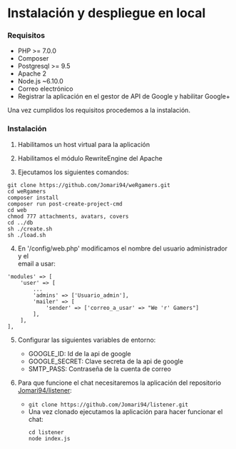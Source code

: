 Instalación y despliegue en local
=================================
### Requisitos
-   PHP >= 7.0.0
-   Composer
-   Postgresql >= 9.5
-   Apache 2
-   Node.js  ~6.10.0
-   Correo electrónico
-   Registrar la aplicación en el gestor de API de Google y habilitar Google+

Una vez cumplidos los requisitos procedemos a la instalación.
### Instalación
1.  Habilitamos un host virtual para la aplicación

2.  Habilitamos el módulo RewriteEngine del Apache

3.  Ejecutamos los siguientes comandos:
```
git clone https://github.com/Jomari94/weRgamers.git
cd weRgamers
composer install
composer run post-create-project-cmd
cd web
chmod 777 attachments, avatars, covers
cd ../db
sh ./create.sh
sh ./load.sh
```

4.  En '/config/web.php' modificamos el nombre del usuario administrador y el  
email a usar:
```
'modules' => [
    'user' => [
        ...
        'admins' => ['Usuario_admin'],
        'mailer' => [
            'sender' => ['correo_a_usar' => "We 'r' Gamers"]
        ],
    ],
],
```

5.  Configurar las siguientes variables de entorno:
    -   GOOGLE_ID:  Id de la api de google
    -   GOOGLE_SECRET:  Clave secreta de la api de google
    -   SMTP_PASS: Contraseña de la cuenta de correo

6.  Para que funcione el chat necesitaremos la aplicación del repositorio
[Jomari94/listener](https://github.com/Jomari94/listener):
    -   `git clone https://github.com/Jomari94/listener.git`
    -   Una vez clonado ejecutamos la aplicación para hacer funcionar el chat:
        ```
        cd listener
        node index.js
